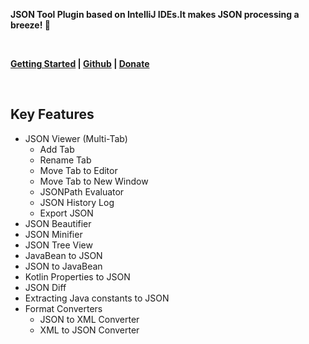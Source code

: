 **JSON Tool Plugin based on IntelliJ IDEs.It makes JSON processing a breeze! 🚀**

<br/>

**[Getting Started](https://json.memoryzy.cn/overview) | 
[Github](https://github.com/MemoryZy/Json-Assistant) | 
[Donate](https://json.memoryzy.cn/support)**

<br/>

## Key Features
- JSON Viewer (Multi-Tab)
   - Add Tab
   - Rename Tab
   - Move Tab to Editor
   - Move Tab to New Window
   - JSONPath Evaluator
   - JSON History Log
   - Export JSON
 - JSON Beautifier
 - JSON Minifier
 - JSON Tree View
 - JavaBean to JSON
 - JSON to JavaBean
 - Kotlin Properties to JSON
 - JSON Diff
 - Extracting Java constants to JSON
 - Format Converters
   - JSON to XML Converter
   - XML to JSON Converter


<br/>